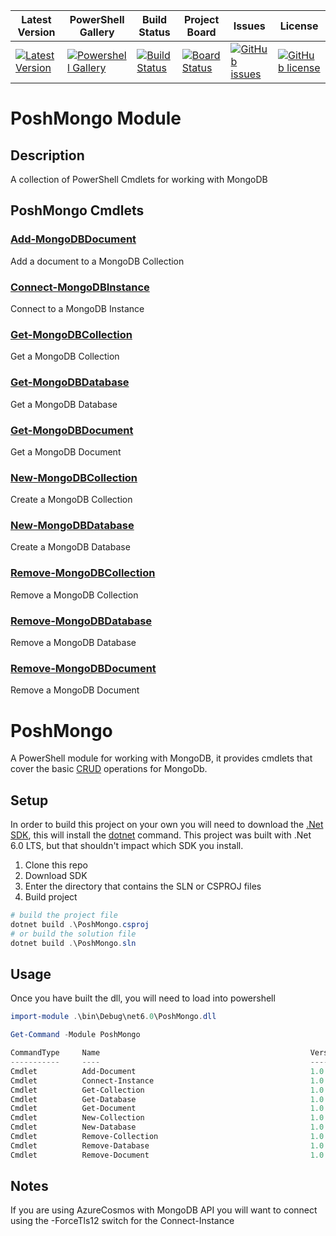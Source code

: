 | Latest Version | PowerShell Gallery | Build Status | Project Board | Issues | License |
|-----------------|-----------------|----------------|----------------|----------------|----------------|
| [![Latest Version](https://img.shields.io/github/v/tag/SchemaModule/PowerShell)](https://github.com/SchemaModule/PowerShell/tags) | [![Powershell Gallery](https://img.shields.io/powershellgallery/dt/schema)](https://www.powershellgallery.com/packages/schema) | [![Build Status](https://dev.azure.com/patton-tech/SchemaModule/_apis/build/status/SchemaModule.PowerShell?repoName=SchemaModule%2FPowerShell&branchName=master)](https://dev.azure.com/patton-tech/SchemaModule/_build/latest?definitionId=9&repoName=SchemaModule%2FPowerShell&branchName=master) | [![Board Status](https://dev.azure.com/patton-tech/cbaf64d2-5310-475c-8874-fb2b809e3f3b/1138b36a-5cb9-4d7d-8163-32041295538f/_apis/work/boardbadge/d9f5bd6d-43e7-45ac-a1aa-f1afc7f0cb17?columnOptions=1)](https://dev.azure.com/patton-tech/cbaf64d2-5310-475c-8874-fb2b809e3f3b/_boards/board/t/1138b36a-5cb9-4d7d-8163-32041295538f/Microsoft.RequirementCategory/) | [![GitHub issues](https://img.shields.io/github/issues/SchemaModule/PowerShell)](https://github.com/SchemaModule/PowerShell/issues) | [![GitHub license](https://img.shields.io/github/license/SchemaModule/PowerShell)](https://github.com/SchemaModule/PowerShell/blob/master/LICENSE) |
# PoshMongo Module

## Description

A collection of PowerShell Cmdlets for working with MongoDB

## PoshMongo Cmdlets

### [Add-MongoDBDocument](docs/Add-MongoDBDocument.md)

Add a document to a MongoDB Collection

### [Connect-MongoDBInstance](docs/Connect-MongoDBInstance.md)

Connect to a MongoDB Instance

### [Get-MongoDBCollection](docs/Get-MongoDBCollection.md)

Get a MongoDB Collection

### [Get-MongoDBDatabase](docs/Get-MongoDBDatabase.md)

Get a MongoDB Database

### [Get-MongoDBDocument](docs/Get-MongoDBDocument.md)

Get a MongoDB Document

### [New-MongoDBCollection](docs/New-MongoDBCollection.md)

Create a MongoDB Collection

### [New-MongoDBDatabase](docs/New-MongoDBDatabase.md)

Create a MongoDB Database

### [Remove-MongoDBCollection](docs/Remove-MongoDBCollection.md)

Remove a MongoDB Collection

### [Remove-MongoDBDatabase](docs/Remove-MongoDBDatabase.md)

Remove a MongoDB Database

### [Remove-MongoDBDocument](docs/Remove-MongoDBDocument.md)

Remove a MongoDB Document

# PoshMongo
A PowerShell module for working with MongoDB, it provides cmdlets that cover the basic [CRUD](https://www.mongodb.com/developer/languages/csharp/csharp-crud-tutorial/) operations for MongoDb.

## Setup
In order to build this project on your own you will need to download the [.Net SDK](https://dotnet.microsoft.com/en-us/download), this will install the [dotnet](https://learn.microsoft.com/en-us/dotnet/core/tools/dotnet) command. This project was built with .Net 6.0 LTS, but that shouldn't impact which SDK you install.

1. Clone this repo
2. Download SDK
3. Enter the directory that contains the SLN or CSPROJ files
4. Build project

```powershell
# build the project file
dotnet build .\PoshMongo.csproj
# or build the solution file
dotnet build .\PoshMongo.sln
```

## Usage
Once you have built the dll, you will need to load into powershell

```powershell
import-module .\bin\Debug\net6.0\PoshMongo.dll

Get-Command -Module PoshMongo

CommandType     Name                                               Version    Source
-----------     ----                                               -------    ------
Cmdlet          Add-Document                                       1.0.0.0    PoshMongo
Cmdlet          Connect-Instance                                   1.0.0.0    PoshMongo
Cmdlet          Get-Collection                                     1.0.0.0    PoshMongo
Cmdlet          Get-Database                                       1.0.0.0    PoshMongo
Cmdlet          Get-Document                                       1.0.0.0    PoshMongo
Cmdlet          New-Collection                                     1.0.0.0    PoshMongo
Cmdlet          New-Database                                       1.0.0.0    PoshMongo
Cmdlet          Remove-Collection                                  1.0.0.0    PoshMongo
Cmdlet          Remove-Database                                    1.0.0.0    PoshMongo
Cmdlet          Remove-Document                                    1.0.0.0    PoshMongo
```

## Notes
If you are using AzureCosmos with MongoDB API you will want to connect using the -ForceTls12 switch for the Connect-Instance
